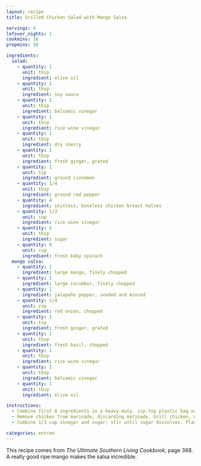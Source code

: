 ```yaml
---
layout: recipe
title: Grilled Chicken Salad with Mango Salsa

servings: 4
lefover_nights: 1
cookmins: 16
prepmins: 50

ingredients:
  salad:
    - quantity: 1
      unit: tbsp
      ingredient: olive oil
    - quantity: 1
      unit: tbsp
      ingredient: soy sauce
    - quantity: 1
      unit: tbsp
      ingredient: balsamic vinegar
    - quantity: 1
      unit: tbsp
      ingredient: rice wine vinegar
    - quantity: 1
      unit: tbsp
      ingredient: dry sherry
    - quantity: 1
      unit: tbsp
      ingredient: fresh ginger, grated
    - quantity: 1
      unit: tsp
      ingredient: ground cinnamon
    - quantity: 1/4
      unit: tbsp
      ingredient: ground red pepper
    - quantity: 4
      ingredient: skinless, boneless chicken breast halves
    - quantity: 1/3
      unit: cup
      ingredient: rice wine vinegar
    - quantity: 2
      unit: tbsp
      ingredient: sugar
    - quantity: 8
      unit: cup
      ingredient: fresh baby spinach
  mango salsa:
    - quantity: 1
      ingredient: large mango, finely chopped
    - quantity: 1
      ingredient: large cucumber, finely chopped
    - quantity: 1
      ingredient: jalapeño pepper, seeded and minced
    - quantity: 1/4
      unit: cup
      ingredient: red onion, chopped
    - quantity: 1
      unit: tsp
      ingredient: fresh ginger, grated
    - quantity: 1
      unit: tbsp
      ingredient: fresh basil, chopped
    - quantity: 1
      unit: tbsp
      ingredient: rice wine vinegar
    - quantity: 1
      unit: tbsp
      ingredient: balsamic vinegar
    - quantity: 1
      unit: tbsp
      ingredient: olive oil

instructions:
  - Combine first 8 ingredients in a heavy-duty, zip-top plastic bag or shallow dish; add chicken. Seal or cover; marinate in refrigerator **1 hour**, turning chicken occasionally.
  - Remove chicken from marinade, discarding marinade. Grill chicken, uncovered, over medium-hot coals (350° to 400°) **6 to 8 minutes on each side** or until no longer pink.
  - Combine 1/3 cup vinegar and sugar; stir until sugar dissolves. Place salad greens on individual serving plates; drizzle with vinegar mixture. Slice and fan chicken, if desired, over salad greens. Top each serving with 1/2 cup mango salsa.

categories: entree
---
```


This recipe comes from *The Ultimate Southern Living Cookbook*, page 368. A really good ripe mango makes the salsa incredible.